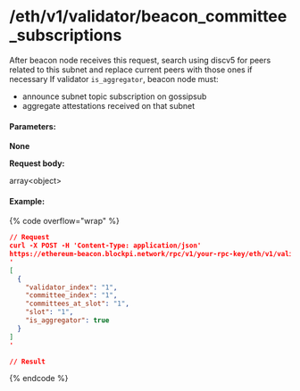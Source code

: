 # /eth/v1/validator/beacon\_committee\_subscriptions

After beacon node receives this request, search using discv5 for peers related to this subnet and replace current peers with those ones if necessary If validator `is_aggregator`, beacon node must:

* announce subnet topic subscription on gossipsub
* aggregate attestations received on that subnet

#### Parameters:

**None**

**Request body:**

array\<object>

#### Example:

{% code overflow="wrap" %}
```json
// Request
curl -X POST -H 'Content-Type: application/json' 
https://ethereum-beacon.blockpi.network/rpc/v1/your-rpc-key/eth/v1/validator/aggregate_and_proofs
'
[
  {
    "validator_index": "1",
    "committee_index": "1",
    "committees_at_slot": "1",
    "slot": "1",
    "is_aggregator": true
  }
]
'

// Result

```
{% endcode %}

